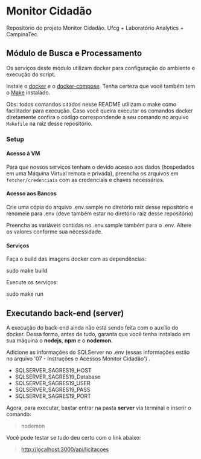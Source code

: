 
# Monitor Cidadão

Repositório do projeto Monitor Cidadão. Ufcg + Laboratório Analytics + CampinaTec.

## Módulo de Busca e Processamento
Os serviços deste módulo utilizam docker para configuração do ambiente e execução do script.

Instale o  [docker](https://docs.docker.com/install/)  e o  [docker-compose](https://docs.docker.com/compose/install/). Tenha certeza que você também tem o  [Make](https://www.gnu.org/software/make/)  instalado.

Obs: todos comandos citados nesse README utilizam o make como facilitador para execução. Caso você queira executar os comandos docker diretamente confira o código correspondende a seu comando no arquivo  `Makefile`  na raiz desse repositório.

### Setup

#### Acesso à VM

Para que nossos serviços tenham o devido acesso aos dados (hospedados em uma Máquina Virtual remota e privada), preencha os arquivos em  `fetcher/credenciais`  com as credenciais e chaves necessárias.

#### Acesso aos Bancos

Crie uma cópia do arquivo .env.sample no diretório raiz desse repositório e renomeie para .env (deve também estar no diretório raiz desse repositório)

Preencha as variáveis contidas no .env.sample também para o .env. Altere os valores conforme sua necessidade.


#### Serviços

Faça o build das imagens docker com as dependências:

sudo make build

Execute os serviços:

sudo make run

## Executando back-end (server)

A execução do back-end ainda não está sendo feita com o auxílio do docker. Dessa forma, antes de tudo, garanta que você tenha instalado em sua máquina o **nodejs**, **npm** e o **nodemon**.

Adicione as informações do SQLServer no .env (essas informações estão no arquivo '07 - Instruções e Acessos Monitor Cidadão') .
- SQLSERVER_SAGRES19_HOST
- SQLSERVER_SAGRES19_Database
- SQLSERVER_SAGRES19_USER
- SQLSERVER_SAGRES19_PASS
- SQLSERVER_SAGRES19_PORT


Agora, para executar, bastar entrar na pasta **server** via terminal e inserir o comando:
 > nodemon
 
 Você pode testar se tudo deu certo com o link abaixo:
 > [http://localhost:3000/api/licitacoes](http://localhost:3000/api/licitacoes)
 


